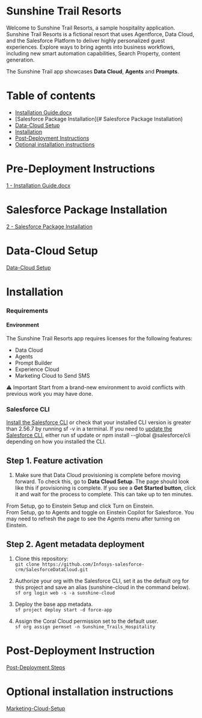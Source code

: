 # Sunshine Trail Resorts
Welcome to Sunshine Trail Resorts, a sample hospitality application. Sunshine Trail Resorts is a fictional resort that uses Agentforce, Data Cloud, and the Salesforce Platform to deliver highly personalized guest experiences. Explore ways to bring agents into business workflows, including new smart automation capabilities, Search Property, content generation.

The Sunshine Trail app showcases **Data Cloud**, **Agents** and **Prompts**.

Table of contents
=======================
- [Installation Guide.docx](#Pre-Deployment-Instructions)
- [Salesforce Package Installation](# Salesforce Package Installation)
- [Data-Cloud Setup](#Data-Cloud-Setup)
- [Installation](#Installation)
- [Post-Deployment Instructions](#Post-Deployment-Instructions)
- [Optional installation instructions](#Optional-installation-instructions)

# Pre-Deployment Instructions
[1 - Installation Guide.docx](https://docs.google.com/document/d/1CEHMg96Ba2hVMtoYgfuVbRBUbRL4r5gy/edit)
# Salesforce Package Installation
[2 - Salesforce Package Installation](https://docs.google.com/document/d/1pN0kMzzcOs82dpWgc76BpxZ2qEVSPStF/edit)
# Data-Cloud Setup
[Data-Cloud Setup](https://docs.google.com/document/d/1DbItmRZ7YIt434qpb95g-G7DdkyGgYno)
# Installation

### Requirements
#### Environment

The Sunshine Trail Resorts app requires licenses for the following features:
- Data Cloud
- Agents
- Prompt Builder
- Experience Cloud
- Marketing Cloud to Send SMS

:warning: Important
Start from a brand-new environment to avoid conflicts with previous work you may have done.

### Salesforce CLI
[Install the Salesforce CLI](https://developer.salesforce.com/tools/salesforcecli) or check that your installed CLI version is greater than 2.56.7 by running sf -v in a terminal.
If you need to [update the Salesforce CLI](https://developer.salesforce.com/docs/atlas.en-us.sfdx_setup.meta/sfdx_setup/sfdx_setup_update_cli.htm), either run sf update or npm install --global @salesforce/cli depending on how you installed the CLI.

## Step 1. Feature activation
1. Make sure that Data Cloud provisioning is complete before moving forward.
   To check this, go to **Data Cloud Setup**. The page should look like this if provisioning is complete. If you see a **Get Started button**,
   click it and wait for the process to complete. This can take up to ten minutes.

From Setup, go to Einstein Setup and click Turn on Einstein.\
From Setup, go to Agents and toggle on Einstein Copilot for Salesforce. You may need to refresh the page to see the Agents menu after turning on Einstein.

## Step 2. Agent metadata deployment
1. Clone this repository:\
    `git clone https://github.com/Infosys-salesforce-crm/SalesforceDataCloud.git`
  
5. Authorize your org with the Salesforce CLI, set it as the default org for this project and save an alias (sunshine-cloud in the command below).\
   `sf org login web -s -a sunshine-cloud`

7. Deploy the base app metadata.\
   `sf project deploy start -d force-app`

8. Assign the Coral Cloud permission set to the default user.\
   `sf org assign permset -n Sunshine_Trails_Hospitality`


# Post-Deployment Instruction
[Post-Deployment Steps](https://docs.google.com/document/d/1XbgH6uN5g8AHbgcL2YTCesposrAgMGVa)
# Optional installation instructions
[Marketing-Cloud-Setup](https://docs.google.com/document/d/17WehTZa1aY-tYHXOX-upxZHQ0PGVAb-f)
